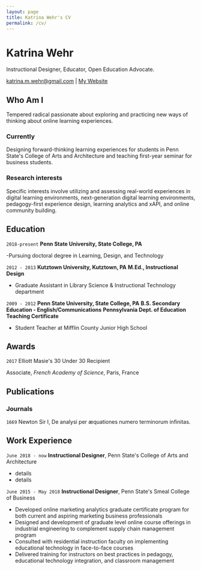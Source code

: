 ```yaml
---
layout: page
title: Katrina Wehr's CV
permalink: /cv/
---
```


# Katrina Wehr
Instructional Designer, Educator, Open Education Advocate.

<div id="webaddress">
<a href="katrina.m.wehr@gmail.com">katrina.m.wehr@gmail.com</a>
| <a href="/">My Website</a>
</div>


## Who Am I

Tempered radical passionate about exploring and practicing new ways of thinking about online learning experiences. 

### Currently

Designing forward-thinking learning experiences for students in Penn State's College of Arts and Architecture and teaching first-year seminar for business students. 


### Research interests

Specific interests involve utilizing and assessing real-world experiences in digital learning environments, next-generation digital learning environments, pedagogy-first experience design, learning analytics and xAPI, and online community building.


## Education

`2018-present`
__Penn State University, State College, PA__

-Pursuing doctoral degree in Learning, Design, and Technology 

`2012 - 2013`
__Kutztown University, Kutztown, PA__
__M.Ed., Instructional Design__

- Graduate Assistant in Library Science & Instructional Technology department

`2009 - 2012`
__Penn State University, State College, PA__
__B.S. Secondary Education - English/Communications__
__Pennsylvania Dept. of Education Teaching Certificate__

- Student Teacher at Mifflin County Junior High School



## Awards

`2017`
Elliott Masie's 30 Under 30 Recipient 

Associate, *French Academy of Science*, Paris, France



## Publications

<!-- A list is also available [online](http://scholar.google.co.uk/citations?user=LTOTl0YAAAAJ) -->

### Journals

`1669`
Newton Sir I, De analysi per æquationes numero terminorum infinitas. 



## Work Experience

`June 2018 - now`
__Instructional Designer__, Penn State's College of Arts and Architecture

- details
- details

`June 2015 - May 2018`
__Instructional Designer__, Penn State's Smeal College of Business

- Developed online marketing analytics graduate certificate program for both current and aspiring marketing business professionals
- Designed and development of graduate level online course offerings in industrial engineering to complement supply chain management program
- Consulted with residential instruction faculty on implementing educational technology in face-to-face courses
- Delivered training for instructors on best practices in pedagogy, educational technology integration, and classroom management
